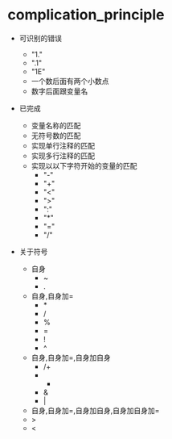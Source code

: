 # complication_principle

- 可识别的错误
  - "1."
  - ".1"
  - "1E"
  - 一个数后面有两个小数点
  - 数字后面跟变量名


- 已完成
  - 变量名称的匹配
  - 无符号数的匹配
  - 实现单行注释的匹配
  - 实现多行注释的匹配
  - 实现以以下字符开始的变量的匹配
    - "-"
    - "+"
    - "<"
    - ">"
    - ":"
    - "*"
    - "="
    - "/"
- 关于符号
    - 自身
        - ~
        - .
    - 自身,自身加=
        - \*
        - /
        - %
        - =
        - !
        - ^
    - 自身,自身加=,自身加自身
        - /+
        - -
        - &
        - |
    - 自身,自身加=,自身加自身,自身加自身加=
    - \>
    - <
